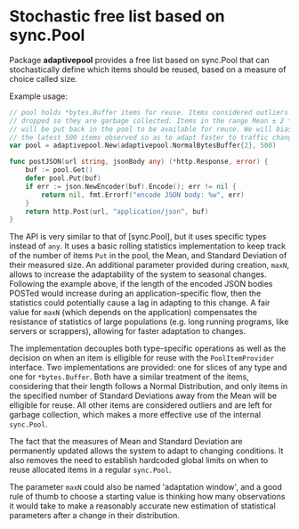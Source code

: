 # Stochastic free list based on sync.Pool

Package **adaptivepool** provides a free list based on sync.Pool that can
stochastically define which items should be reused, based on a measure of
choice called size.

Example usage:

```go
// pool holds *bytes.Buffer items for reuse. Items considered outliers will be
// dropped so they are garbage collected. Items in the range Mean ± 2 * StdDev
// will be put back in the pool to be available for reuse. We will bias towards
// the latest 500 items observed so as to adapt faster to traffic changes.
var pool = adaptivepool.New(adaptivepool.NormalBytesBuffer{2}, 500)

func postJSON(url string, jsonBody any) (*http.Response, error) {
    buf := pool.Get()
    defer pool.Put(buf)
    if err := json.NewEncoder(buf).Encode(); err != nil {
        return nil, fmt.Errorf("encode JSON body: %w", err)
    }
    return http.Post(url, "application/json", buf)
}
```

The API is very similar to that of [sync.Pool], but it uses specific types
instead of `any`. It uses a basic rolling statistics implementation to keep
track of the number of items `Put` in the pool, the Mean, and Standard Deviation
of their measured size. An additional parameter provided during creation,
`maxN`, allows to increase the adaptability of the system to seasonal changes.
Following the example above, if the length of the encoded JSON bodies POSTed
would increase during an application-specific flow, then the statistics could
potentially cause a lag in adapting to this change. A fair value for `maxN`
(which depends on the application) compensates the resistance of statistics of
large populations (e.g. long running programs, like servers or scrappers),
allowing for faster adaptation to changes.

The implementation decouples both type-specific operations as well as the
decision on when an item is elligible for reuse with the `PoolItemProvider`
interface. Two implementations are provided: one for slices of any type and one
for `*bytes.Buffer`. Both have a similar treatment of the items, considering
that their length follows a Normal Distribution, and only items in the specified
number of Standard Deviations away from the Mean will be elligible for reuse.
All other items are considered outliers and are left for garbage collection,
which makes a more effective use of the internal `sync.Pool`.

The fact that the measures of Mean and Standard Deviation are permanently
updated allows the system to adapt to changing conditions. It also removes the
need to establish hardcoded global limits on when to reuse allocated items in a
regular `sync.Pool`.

The parameter `maxN` could also be named 'adaptation window', and a good rule of
thumb to choose a starting value is thinking how many observations it would take
to make a reasonably accurate new estimation of statistical parameters after a
change in their distribution.
